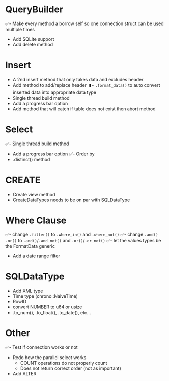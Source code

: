 # QueryBuilder
✅- Make every method a borrow self so one connection struct can be used multiple times
- Add SQLite support
- Add delete method

# Insert
- A 2nd insert method that only takes data and excludes header
- Add method to add/replace header
⏸️- `.format_data()` to auto convert inserted data into appropriate data type
- Single thread build method
- Add a progress bar option
- Add method that will catch if table does not exist then abort method

# Select 
✅- Single thread build method
- Add a progress bar option
✅- Order by
- .distinct() method

# CREATE
- Create view method
- CreateDataTypes needs to be on par with SQLDataType

# Where Clause
✅- change `.filter()` to `.where_in()` and `.where_not()`
✅- change `.and()` `.or()` to  `.and()`/`.and_not()` and `.or()`/`.or_not()`
✅- let the values types be the FormatData generic
- Add a date range filter

# SQLDataType
- Add XML type
- Time type (chrono::NaiveTime)
- RowID
- convert NUMBER to u64 or usize
- .to_num(), .to_float(), .to_date(), etc...

# Other
✅- Test if connection works or not
- Redo how the parallel select works
    - COUNT operations do not properly count
    - Does not return correct order (not as important)
- Add ALTER